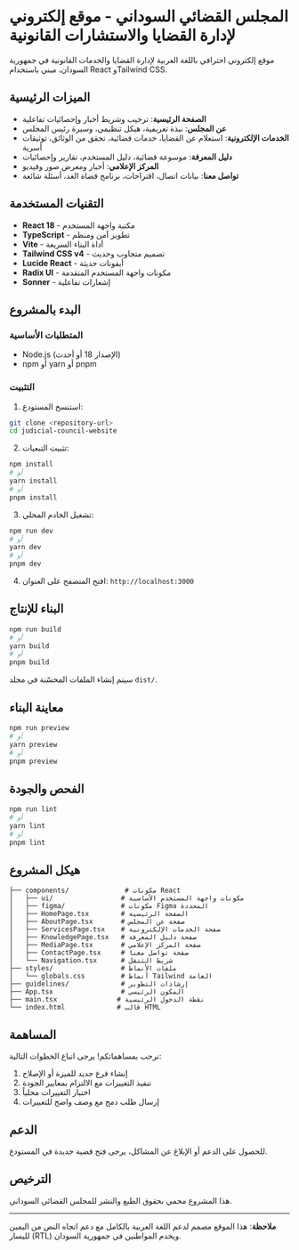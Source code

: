 # المجلس القضائي السوداني - موقع إلكتروني لإدارة القضايا والاستشارات القانونية

موقع إلكتروني احترافي باللغة العربية لإدارة القضايا والخدمات القانونية في جمهورية السودان، مبني باستخدام React وTailwind CSS.

## الميزات الرئيسية

- **الصفحة الرئيسية**: ترحيب وشريط أخبار وإحصائيات تفاعلية
- **عن المجلس**: نبذة تعريفية، هيكل تنظيمي، وسيرة رئيس المجلس
- **الخدمات الإلكترونية**: استعلام عن القضايا، خدمات قضائية، تحقق من الوثائق، توثيقات أسرية
- **دليل المعرفة**: موسوعة قضائية، دليل المستخدم، تقارير وإحصائيات
- **المركز الإعلامي**: أخبار ومعرض صور وفيديو
- **تواصل معنا**: بيانات اتصال، اقتراحات، برنامج قضاة الغد، أسئلة شائعة

## التقنيات المستخدمة

- **React 18** - مكتبة واجهة المستخدم
- **TypeScript** - تطوير آمن ومنظم
- **Vite** - أداة البناء السريعة
- **Tailwind CSS v4** - تصميم متجاوب وحديث
- **Lucide React** - أيقونات حديثة
- **Radix UI** - مكونات واجهة المستخدم المتقدمة
- **Sonner** - إشعارات تفاعلية

## البدء بالمشروع

### المتطلبات الأساسية

- Node.js (الإصدار 18 أو أحدث)
- npm أو yarn أو pnpm

### التثبيت

1. استنسخ المستودع:
```bash
git clone <repository-url>
cd judicial-council-website
```

2. تثبيت التبعيات:
```bash
npm install
# أو
yarn install
# أو
pnpm install
```

3. تشغيل الخادم المحلي:
```bash
npm run dev
# أو
yarn dev
# أو
pnpm dev
```

4. افتح المتصفح على العنوان: `http://localhost:3000`

## البناء للإنتاج

```bash
npm run build
# أو
yarn build
# أو
pnpm build
```

سيتم إنشاء الملفات المحسّنة في مجلد `dist/`.

## معاينة البناء

```bash
npm run preview
# أو
yarn preview
# أو
pnpm preview
```

## الفحص والجودة

```bash
npm run lint
# أو
yarn lint
# أو
pnpm lint
```

## هيكل المشروع

```
├── components/              # مكونات React
│   ├── ui/                 # مكونات واجهة المستخدم الأساسية
│   ├── figma/              # مكونات Figma المحددة
│   ├── HomePage.tsx        # الصفحة الرئيسية
│   ├── AboutPage.tsx       # صفحة عن المجلس
│   ├── ServicesPage.tsx    # صفحة الخدمات الإلكترونية
│   ├── KnowledgePage.tsx   # صفحة دليل المعرفة
│   ├── MediaPage.tsx       # صفحة المركز الإعلامي
│   ├── ContactPage.tsx     # صفحة تواصل معنا
│   └── Navigation.tsx      # شريط التنقل
├── styles/                 # ملفات الأنماط
│   └── globals.css         # أنماط Tailwind العامة
├── guidelines/             # إرشادات التطوير
├── App.tsx                 # المكون الرئيسي
├── main.tsx               # نقطة الدخول الرئيسية
└── index.html             # قالب HTML
```

## المساهمة

نرحب بمساهماتكم! يرجى اتباع الخطوات التالية:

1. إنشاء فرع جديد للميزة أو الإصلاح
2. تنفيذ التغييرات مع الالتزام بمعايير الجودة
3. اختبار التغييرات محلياً
4. إرسال طلب دمج مع وصف واضح للتغييرات

## الدعم

للحصول على الدعم أو الإبلاغ عن المشاكل، يرجى فتح قضية جديدة في المستودع.

## الترخيص

هذا المشروع محمي بحقوق الطبع والنشر للمجلس القضائي السوداني.

---

**ملاحظة**: هذا الموقع مصمم لدعم اللغة العربية بالكامل مع دعم اتجاه النص من اليمين لليسار (RTL) ويخدم المواطنين في جمهورية السودان.